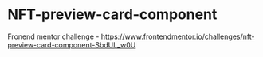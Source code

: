 # NFT-preview-card-component
Fronend mentor challenge - https://www.frontendmentor.io/challenges/nft-preview-card-component-SbdUL_w0U
